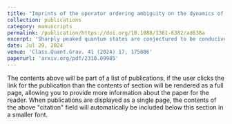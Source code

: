 ```yaml
---
title: "Imprints of the operator ordering ambiguity on the dynamics of perfect fluid dominated quantum Universe"
collection: publications
category: manuscripts
permalink: /publication/https://doi.org/10.1088/1361-6382/ad638a
excerpt: 'Sharply peaked quantum states are conjectured to be conducive to the notion of a quantum-corrected spacetime. We investigate this conjecture for a flat-FLRW model with perfect fluid, where a generalized ordering scheme is considered for the gravitational Hamiltonian. We study the implications of different ordering choices on the dynamics of the quantum Universe. We demonstrate that the imprints of the operator ordering ambiguity are minimal, and quantum fluctuations are small in the case of sharply peaked states, leading to a consistent notion of a quantum-corrected spacetime defined via the expectation value of the scale factor. Surprisingly, the ordering imprints survive far away from the singularity through the quantum fluctuations in the quantum-corrected spacetime for broadly peaked states.'
date: Jul 29, 2024
venue: 'Class.Quant.Grav. 41 (2024) 17, 175006'
paperurl: 'arxiv.org/pdf/2310.09905'
---
```


The contents above will be part of a list of publications, if the user clicks the link for the publication than the contents of section will be rendered as a full page, allowing you to provide more information about the paper for the reader. When publications are displayed as a single page, the contents of the above "citation" field will automatically be included below this section in a smaller font.
